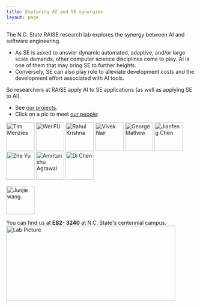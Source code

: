 ```yaml
---
title: Exploring AI and SE synergies 
layout: page
---
```


The N.C. State RAISE research lab explores the synergy between AI and
software engineering.

+ As SE is asked to answer
  dynamic automated, adaptive, and/or large scale
  demands, other computer science disciplines come to
  play. AI is one of them that may bring SE to further
  heights.
+ Conversely, SE can also play role to
  alleviate development costs and the development
  effort associated with AI tools.

So researchers at RAISE apply AI to SE applications (as well as
applying SE to AI). 

+ See [our projects](projects).
+ Click on a pic to meet [our people](people):

<a href="{{site.url}}/people/2014/08/15/Tim-Menzies/"> <img src="{{site.url}}/img/timm.png" alt="Tim Menzies" height="75" width="75"></a>
<a href="{{site.url}}/people/2014/09/30/Wei-Fu/"> <img src="{{site.url}}/img/wei.jpg" alt="Wei FU" height="75" width="75"></a>
<a href="{{site.url}}/people/2014/10/04/Rahul-Krishna/"> <img src="{{site.url}}/img/rahlk.jpg" alt="Rahul Krishna" height="75" width="75"></a>
<a href="{{site.url}}/people/2014/10/15/Vivek-Nair/"> <img src="{{site.url}}/img/vivek.jpg" alt="Vivek Nair" height="75" width="75"></a>
<a href="{{site.url}}/people/2014/12/30/George-Mathew/"> <img src="https://avatars0.githubusercontent.com/u/5582924?v=3&s=460" alt="George Mathew" height="75" width="75"></a>
<a href="{{site.url}}/people/2015/08/15/Jianfeng-Chen/"> <img src="{{site.url}}/img/chen.jpg" alt="Jianfeng Chen" height="75" width="75"></a>
<a href="{{site.url}}/people/2015/08/30/Zhe-Yu/"> <img src="{{site.url}}/img/Zhe.jpg" alt="Zhe Yu" height="75"  width="75"></a>
<a href="{{site.url}}/people/2015/09/01/Amritanshu-Agrawal/"> <img src="http://static.wixstatic.com/media/1bf308_01e141375f454173b368feb66f3ee865.png_srz_p_325_348_75_22_0.50_1.20_0.00_png_srz" alt="Amritanshu Agrawal" height="75" width="75"></a>
<a href="{{site.url}}/people/2016/01/20/Di-Chen/"> <img src="http://dichen.me/images/Jack.jpg" alt="Di Chen" height="75" width="75"></a>
<!--<a href="{{site.url}}/people/2016/01/25/Guilherme-Ferreira/"> <img src="http://www4.ncsu.edu/~gferrei/Foto.jpg" alt="Guilherme Ferreira" height="75" width="75"></a>-->
<a href="{{site.url}}/people/2017/09/03/Junjie-Wang/"> <img src="{{site.url}}/img/wang.jpg" alt="Junjie wang" height="75" width="75"></a>

You can find us at **EB2- 3240** at N.C. State's centennial campus.
<a href="{{site.url}}/img/labpic.JPG"><img src="{{site.url}}/img/labpic.JPG" alt="Lab Picture" height="200" width="450"></a>
